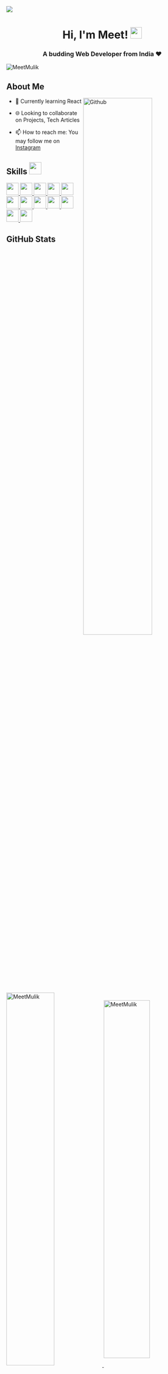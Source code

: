 ![](https://user-images.githubusercontent.com/89148021/129922898-a69fab36-7b6c-46ee-8f3d-91398a27e671.png)
<h1 align="center">Hi, I'm Meet! <img src="https://user-images.githubusercontent.com/89148021/129923397-4c238cf0-ac67-4aca-beac-d0b23da73da1.gif" width="30px"></h1>
<h3 align="center">A budding Web Developer from India ❤</h3>
<p align="left"> <img src="https://komarev.com/ghpvc/?username=MeetMulik&label=Profile%20views&color=38617a&style=flat-square" alt="MeetMulik" /> </p>

<h2> About Me</h2>

<img width="60%" align="right" alt="Github" src="https://raw.githubusercontent.com/onimur/.github/master/.resources/git-header.svg" />


- 🔭 Currently learning React 

- 🌐 Looking to collaborate on Projects, Tech Articles 
- 📫 How to reach me: You may follow me on [Instagram](https://www.instagram.com) 

 

<h2> Skills <img src = "https://media2.giphy.com/media/QssGEmpkyEOhBCb7e1/giphy.gif?cid=ecf05e47a0n3gi1bfqntqmob8g9aid1oyj2wr3ds3mg700bl&rid=giphy.gif" width = 32px> </h2>
<a href= https://github.com/MeetMulik?tab=repositories&q=&type=&language=c&sort= > <img width ='32px' src ='https://raw.githubusercontent.com/rahulbanerjee26/githubAboutMeGenerator/main/icons/c.svg'> </a>
<a href= https://github.com/MeetMulik?tab=repositories&q=&type=&language=cpp&sort= > <img width ='32px' src ='https://raw.githubusercontent.com/rahulbanerjee26/githubAboutMeGenerator/main/icons/cpp.svg'> </a>
<a href= https://github.com/MeetMulik?tab=repositories&q=&type=&language=html&sort= > <img width ='32px' src ='https://raw.githubusercontent.com/rahulbanerjee26/githubAboutMeGenerator/main/icons/html.svg'> </a>
<a href= https://github.com/MeetMulik?tab=repositories&q=&type=&language=css&sort= > <img width ='32px' src ='https://raw.githubusercontent.com/rahulbanerjee26/githubAboutMeGenerator/main/icons/css.svg'> </a>
<a href= https://github.com/MeetMulik?tab=repositories&q=&type=&language=javascript&sort= > <img width ='32px' src ='https://raw.githubusercontent.com/rahulbanerjee26/githubAboutMeGenerator/main/icons/javascript.svg'> </a>
<a href= https://github.com/MeetMulik?tab=repositories&q=&type=&language=reactjs&sort= > <img width ='32px' src ='https://raw.githubusercontent.com/rahulbanerjee26/githubAboutMeGenerator/main/icons/reactjs.svg'> </a>
<a href= https://github.com/MeetMulik?tab=repositories&q=&type=&language=java&sort= > <img width ='32px' src ='https://raw.githubusercontent.com/rahulbanerjee26/githubAboutMeGenerator/main/icons/java.svg'> </a>
<a href= https://github.com/MeetMulik?tab=repositories&q=&type=&language=python&sort= > <img width ='32px' src ='https://raw.githubusercontent.com/rahulbanerjee26/githubAboutMeGenerator/main/icons/python.svg'> </a>
<a href= https://github.com/MeetMulik?tab=repositories&q=&type=&language=mysql&sort= > <img width ='32px' src ='https://raw.githubusercontent.com/rahulbanerjee26/githubAboutMeGenerator/main/icons/mysql.svg'> </a>
<a href= https://github.com/MeetMulik?tab=repositories&q=&type=&language=tailwind&sort= > <img width ='32px' src ='https://raw.githubusercontent.com/rahulbanerjee26/githubAboutMeGenerator/main/icons/tailwind.svg'> </a>
<a href= https://github.com/MeetMulik?tab=repositories&q=&type=&language=bootstrap&sort= > <img width ='32px' src ='https://raw.githubusercontent.com/rahulbanerjee26/githubAboutMeGenerator/main/icons/bootstrap.svg'> </a>
<a href= https://github.com/MeetMulik?tab=repositories&q=&type=&language=photoshop&sort= > <img width ='32px' src ='https://raw.githubusercontent.com/rahulbanerjee26/githubAboutMeGenerator/main/icons/photoshop.svg'> </a>




<h2> GitHub Stats </h2>

<a href="https://github-readme-stats.vercel.app/api?username=MeetMulik">
<img width="50%" align="center" src="https://github-readme-stats.vercel.app/api?username=MeetMulik&show_icons=true&theme=react&hide_border=true&locale=en" alt="MeetMulik"  />
</a>
<a href="https://github-readme-stats.vercel.app/api?username=MeetMulik">
<img width="49%" align="center" src="https://github-readme-streak-stats.herokuapp.com/?user=MeetMulik&theme=react&hide_border=true" alt="MeetMulik"/>
</a>
<br>
<img alt="Meet Mulik's Activity Graph" src="https://activity-graph.herokuapp.com/graph?username=MeetMulik&&theme=react-dark&hide_border=true">




